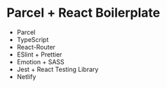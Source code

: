 # Parcel + React Boilerplate

* Parcel
* TypeScript
* React-Router
* ESlint + Prettier
* Emotion + SASS
* Jest + React Testing Library
* Netlify
